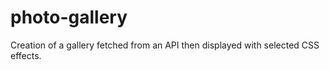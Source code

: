 # photo-gallery
Creation of a gallery fetched from an API then displayed with selected CSS effects.
